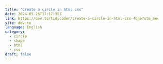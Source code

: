 ```yaml
---
title: "Create a circle in html css"
date: 2024-05-26T17:17:35Z
link: https://dev.to/tidycoder/create-a-circle-in-html-css-4bne?utm_medium=RSS&utm_source=news.12bit.vn
site: dev.to
language: English
category:
  - circle
  - shape
  - html
  - css
draft: false
---
```

